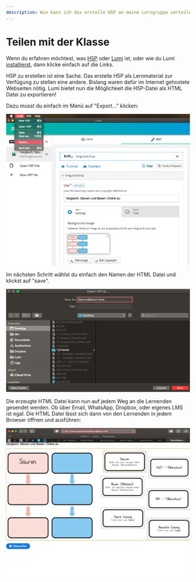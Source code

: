 ```yaml
---
description: Wie kann ich das erstelle H5P an meine Lerngruppe verteilen?
---
```


# Teilen mit der Klasse

Wenn du erfahren möchtest, was [H5P](h5p.md) oder [Lumi](lumi.md) ist, oder wie du Lumi [installierst](installation.md), dann klicke einfach auf die Links.

H5P zu erstellen ist eine Sache. Das erstelle H5P als Lernmaterial zur Verfügung zu stellen eine andere. Bislang waren dafür im Internet gehostete Webseiten nötig. Lumi bietet nun die Möglichkeit die H5P-Datei als HTML Datei zu exportieren!

Dazu musst du einfach im Menü auf "Export..." klicken:

![Lumi: Export als Men&#xFC;-Option](../.gitbook/assets/screenshot-2021-01-09-at-18.36.23.png)



Im nächsten Schritt wählst du einfach den Namen der HTML Datei und klickst auf "save".

![Lumis H5P Export Dialog](../.gitbook/assets/screenshot-2021-01-09-at-18.37.07.png)



Die erzeugte HTML Datei kann nun auf jedem Weg an die Lernenden gesendet werden. Ob über Email, WhatsApp, Dropbox, oder eigenes LMS ist egal. Die HTML Datei lässt sich dann von den Lernenden in jedem Browser öffnen und ausführen:

![H5P als HTML Datei](../.gitbook/assets/screenshot-2021-01-09-at-18.40.09.png)


